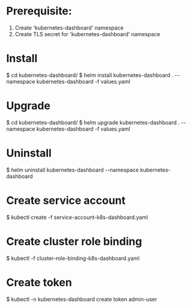# Prerequisite:
1. Create 'kubernetes-dashboard' namespace
2. Create TLS secret for 'kubernetes-dashboard' namespace

# Install
$ cd kubernetes-dashboard/
$ helm install kubernetes-dashboard . --namespace kubernetes-dashboard -f values.yaml

# Upgrade
$ cd kubernetes-dashboard/
$ helm upgrade kubernetes-dashboard . --namespace kubernetes-dashboard -f values.yaml

# Uninstall
$ helm uninstall kubernetes-dashboard --namespace kubernetes-dashboard

# Create service account
$ kubectl create -f service-account-k8s-dashboard.yaml

# Create cluster role binding
$ kubectl -f cluster-role-binding-k8s-dashboard.yaml

# Create token
$ kubectl -n kubernetes-dashboard create token admin-user

